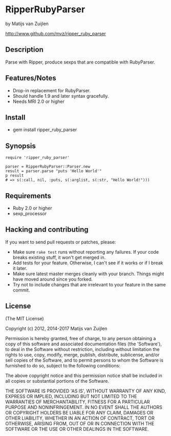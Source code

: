 # RipperRubyParser

by Matijs van Zuijlen

http://www.github.com/mvz/ripper_ruby_parser

## Description

Parse with Ripper, produce sexps that are compatible with RubyParser.

## Features/Notes

* Drop-in replacement for RubyParser.
* Should handle 1.9 and later syntax gracefully.
* Needs MRI 2.0 or higher

## Install

* gem install ripper_ruby_parser

## Synopsis

    require 'ripper_ruby_parser'

    parser = RipperRubyParser::Parser.new
    result = parser.parse "puts 'Hello World'"
    p result
    # => s(:call, nil, :puts, s(:arglist, s(:str, "Hello World!")))

## Requirements

* Ruby 2.0 or higher
* sexp_processor

## Hacking and contributing

If you want to send pull requests or patches, please:

* Make sure `rake test` runs without reporting any failures. If your code
  breaks existing stuff, it won't get merged in.
* Add tests for your feature. Otherwise, I can't see if it works or if I
  break it later.
* Make sure latest master merges cleanly with your branch. Things might
  have moved around since you forked.
* Try not to include changes that are irrelevant to your feature in the
  same commit.

## License

(The MIT License)

Copyright (c) 2012, 2014-2017 Matijs van Zuijlen

Permission is hereby granted, free of charge, to any person obtaining
a copy of this software and associated documentation files (the
'Software'), to deal in the Software without restriction, including
without limitation the rights to use, copy, modify, merge, publish,
distribute, sublicense, and/or sell copies of the Software, and to
permit persons to whom the Software is furnished to do so, subject to
the following conditions:

The above copyright notice and this permission notice shall be
included in all copies or substantial portions of the Software.

THE SOFTWARE IS PROVIDED 'AS IS', WITHOUT WARRANTY OF ANY KIND,
EXPRESS OR IMPLIED, INCLUDING BUT NOT LIMITED TO THE WARRANTIES OF
MERCHANTABILITY, FITNESS FOR A PARTICULAR PURPOSE AND NONINFRINGEMENT.
IN NO EVENT SHALL THE AUTHORS OR COPYRIGHT HOLDERS BE LIABLE FOR ANY
CLAIM, DAMAGES OR OTHER LIABILITY, WHETHER IN AN ACTION OF CONTRACT,
TORT OR OTHERWISE, ARISING FROM, OUT OF OR IN CONNECTION WITH THE
SOFTWARE OR THE USE OR OTHER DEALINGS IN THE SOFTWARE.
